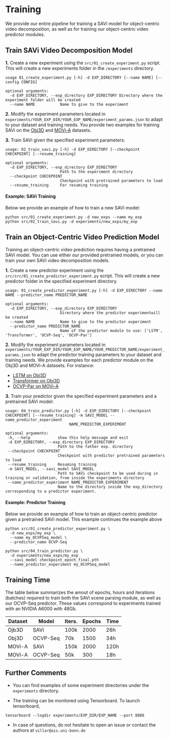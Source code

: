 # Training

We provide our entire pipeline for training a SAVi model for object-centric video decomposition, as well as for training our object-centric video predictor modules.


## Train SAVi Video Decomposition Model

**1.** Create a new experiment using the `src/01_create_experiment.py` script. This will create a new experiments folder in the `/experiments` directory.

```
usage 01_create_experiment.py [-h] -d EXP_DIRECTORY [--name NAME] [--config CONFIG]

optional arguments:
  -d EXP_DIRECTORY, --exp_directory EXP_DIRECTORY Directory where the experiment folder will be created
  --name NAME           Name to give to the experiment
```



**2.** Modify the experiment parameters located in `experiments/YOUR_EXP_DIR/YOUR_EXP_NAME/experiment_params.json` to adapt to your dataset and training needs.
You provide two examples for training SAVi on the [Obj3D](https://github.com/AIS-Bonn/OCVP-object-centric-video-prediction/blob/master/experiments/Obj3D/experiment_params.json) and [MOVi-A](https://github.com/AIS-Bonn/OCVP-object-centric-video-prediction/blob/master/experiments/MOViA/experiment_params.json) datasets.



**3.** Train SAVi given the specified experiment parameters:

```
usage: 02_train_savi.py [-h] -d EXP_DIRECTORY [--checkpoint CHECKPOINT] [--resume_training]

optional arguments:
  -d EXP_DIRECTORY, --exp_directory EXP_DIRECTORY
                        Path to the experiment directory
  --checkpoint CHECKPOINT
                        Checkpoint with pretrained parameters to load
  --resume_training     For resuming training
```


#### Example: SAVi Training

Below we provide an example of how to train a new SAVi model:

```
python src/01_create_experiment.py -d new_exps --name my_exp
python src/02_train_savi.py -d experiments/new_exps/my_exp
```


## Train an Object-Centric Video Prediction Model

Training an object-centric video prediction requires having a pretrained SAVi model. You can use either our provided pretrained models, or you can train your own SAVi video decomposition models.


**1.** Create a new predictor experiment using the `src/src/01_create_predictor_experiment.py` script. This will create a new predictor folder in the specified experiment directory.

```
usage: 01_create_predictor_experiment.py [-h] -d EXP_DIRECTORY --name NAME --predictor_name PREDICTOR_NAME

optional arguments:
  -d EXP_DIRECTORY, --exp_directory EXP_DIRECTORY
                        Directory where the predictor experimentwill be created
  --name NAME           Name to give to the predictor experiment
  --predictor_name PREDICTOR_NAME
                        Name of the predictor module to use: ['LSTM', 'Transformer', 'OCVP-Seq', 'OCVP-Par']
```


**2.** Modify the experiment parameters located in `experiments/YOUR_EXP_DIR/YOUR_EXP_NAME/YOUR_PREDICTOR_NAME/experiment_params.json` to adapt the predictor training parameters to your dataset and training needs.
We provide examples for each predictor module on the Obj3D and MOVi-A datasets. For instance:
 - [LSTM on Obj3D](https://github.com/AIS-Bonn/OCVP-object-centric-video-prediction/blob/master/experiments/Obj3D/Predictor_LSTM/experiment_params.json)
 - [Transformer on Obj3D](https://github.com/AIS-Bonn/OCVP-object-centric-video-prediction/blob/master/experiments/Obj3D/Predictor_Transformer/experiment_params.json)
 - [OCVP-Par on MOVi-A](https://github.com/AIS-Bonn/OCVP-object-centric-video-prediction/blob/master/experiments/MOViA/Predictor_OCVPPar/experiment_params.json)


 **3.** Train your predictor  given the specified experiment parameters and a pretrained SAVi model:

 ```
 usage: 04_train_predictor.py [-h] -d EXP_DIRECTORY [--checkpoint CHECKPOINT] [--resume_training] -m SAVI_MODEL --name_predictor_experiment
                             NAME_PREDICTOR_EXPERIMENT

optional arguments:
  -h, --help            show this help message and exit
  -d EXP_DIRECTORY, --exp_directory EXP_DIRECTORY
                        Path to the father exp. directory
  --checkpoint CHECKPOINT
                        Checkpoint with predictor pretrained parameters to load
  --resume_training     Resuming training
  -m SAVI_MODEL, --savi_model SAVI_MODEL
                        Path to SAVi checkpoint to be used during in training or validation, from inside the experiments directory
  --name_predictor_experiment NAME_PREDICTOR_EXPERIMENT
                        Name to the directory inside the exp_directory corresponding to a predictor experiment.
 ```

#### Example: Predictor Training

Below we provide an example of how to train an object-centric predictor given a pretrained SAVi model. This example continues the example above

```
python src/01_create_predictor_experiment.py \
  -d new_exps/my_exp \
  --name my_OCVPSeq_model \
  --predictor_name OCVP-Seq

python src/04_train_predictor.py \
  -d experiments/new_exps/my_exp
  --savi_model checkpoint_epoch_final.pth
  --name_predictor_experiment my_OCVPSeq_model
```

## Training Time

The table below summarizes the amout of epochs, hours and iterations (batches) required to train both the SAVi scene parsing module, as well as our OCVP-Seq predictor.
These values correspond to experiments trained with an NVIDIA A6000 with 48Gb.

| Dataset | Model | Iters.  | Epochs | Time |
| --- | --- | --- | --- | --- |
| Ojb3D | SAVi | 100k | 2000 | 26h |
|Obj3D | OCVP-Seq | 70k | 1500 | 34h |
|MOVi-A |SAVi | 150k | 2000| 120h |
|MOVi-A | OCVP-Seq | 50k | 300 | 18h |


## Further Comments

 - You can find examples of some experiment directories under the `experiments` directory.

 - The training can be monitored using Tensorboard.
   To launch tensorboard,
```
tensorboard --logdir experiments/EXP_DIR/EXP_NAME --port 8888
```

 - In case of questions, do not hesitate to open an issue or contact the authors at `villar@ais.uni-bonn.de`
